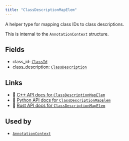 ```yaml
---
title: "ClassDescriptionMapElem"
---
```


A helper type for mapping class IDs to class descriptions.

This is internal to the `AnnotationContext` structure.

## Fields

* class_id: [`ClassId`](../datatypes/class_id.md)
* class_description: [`ClassDescription`](../datatypes/class_description.md)

## Links
 * 🌊 [C++ API docs for `ClassDescriptionMapElem`](https://ref.rerun.io/docs/cpp/stable/structrerun_1_1datatypes_1_1ClassDescriptionMapElem.html?speculative-link)
 * 🐍 [Python API docs for `ClassDescriptionMapElem`](https://ref.rerun.io/docs/python/stable/common/datatypes#rerun.datatypes.ClassDescriptionMapElem)
 * 🦀 [Rust API docs for `ClassDescriptionMapElem`](https://docs.rs/rerun/latest/rerun/datatypes/struct.ClassDescriptionMapElem.html)


## Used by

* [`AnnotationContext`](../components/annotation_context.md)
